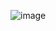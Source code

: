 ![image](https://github.com/talhasultan-dev/kuywork/assets/31367048/88a8d282-dbc5-4d62-aac2-7591632d126d)
